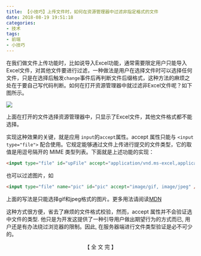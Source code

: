 ```yaml
---
title: 【小技巧】上传文件时，如何在资源管理器中过滤非指定格式的文件
date: 2018-08-19 19:51:18
categories:
- 技术
tags:
- 前端
- 小技巧
---
```

在我们做文件上传功能时，比如说导入Excel功能，通常需要限定用户只能导入Excel文件，对其他文件要进行过滤，一种做法是用户在选择文件时可以选择任何文件，只是在选择后触发`change`事件后再判断文件后缀格式，这种方法的麻烦之处在于要自己写代码判断。如何在打开资源管理器中就过滤非Excel文件呢？如下图所示。
<!-- more -->
![](https://myimgcloud.oss-cn-hangzhou.aliyuncs.com/input-file-accept/1.png)

上面在打开的文件选择资源管理器中，只显示了Excel文件，其他文件格式都不能选择。

实现这种效果的关键，就是应用 `input`的`accept`属性。accept 属性只能与 `<input type="file">` 配合使用。它规定能够通过文件上传进行提交的文件类型，它的取值是用逗号隔开的 MIME 类型列表。下面就是上述功能的实现：

```html
<input type="file" id="upFile" accept="application/vnd.ms-excel,application/vnd.openxmlformats-officedocument.spreadsheetml.sheet">
```

也可以过滤图片，如

```html
<input type="file" name="pic" id="pic" accept="image/gif, image/jpeg" />
```

上面的写法是只能选择gif和jpeg格式的图片。更多用法请阅读[MDN](https://developer.mozilla.org/zh-CN/docs/Web/HTML/Element/Input/file)

这种方式很方便，省去了麻烦的文件格式校验，然而，accept 属性并不会验证选中文件的类型. 他只是为开发这提供了一种引导用户做出期望行为的方式而已, 用户还是有办法绕过浏览器的限制。因此, 在服务器端进行文件类型验证是必不可少的。

<div style="text-align:center;">【 全 文 完 】</div>


